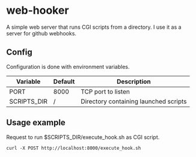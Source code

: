 web-hooker
==========

A simple web server that runs CGI scripts from a directory. I use it as a server for github webhooks.

## Config

Configuration is done with environment variables.

| Variable | Default | Description |
| -------- | ------- | ----------- |
| PORT | 8000 | TCP port to listen |
| SCRIPTS_DIR | / | Directory containing launched scripts |

## Usage example

Request to run $SCRIPTS_DIR/execute_hook.sh as CGI script.

```shell
curl -X POST http://localhost:8000/execute_hook.sh
```
